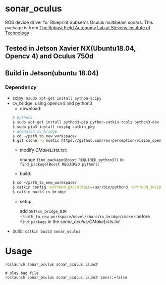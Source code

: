 # sonar_oculus
ROS device driver for Blueprint Subsea's Oculus multibeam sonars. This package is from [The Robust Field Autonomy Lab at Stevens Institute of Technology](https://github.com/RobustFieldAutonomyLab/bluerov/tree/master/sonar_oculus)

## Tested in Jetson Xavier NX(Ubuntu18.04, Opencv 4) and Oculus 750d

## Build in Jetson(ubuntu 18.04)

### Dependency

- scipy: `$sudo apt-get install python-scipy`
- cv_bridge: using opencv4 and python3
    - download:
    ```sh
    # python3
    $ sudo apt-get install python3-pip python-catkin-tools python3-dev python3-numpy
    $ sudo pip3 install rospkg catkin_pkg
    # downalod cv_bridge
    $ cd ~/path_to_new_workspace/
    $ git clone -b noetic https://github.com/ros-perception/vision_opencv.git
    ```
    - modify *CMakeLists.txt*:

         change `find_package(Boost REQUIRED python37)` 
         to `find_package(Boost REQUIRED python3)`
    - build:
    ```sh
    $ cd ~/path_to_new_workspace/
    $ catkin config -DPYTHON_EXECUTABLE=/usr/bin/python3 -DPYTHON_INCLUDE_DIR=/usr/include/python3.6m -DPYTHON_LIBRARY=/usr/lib/aarch64-linux-gnu/libpython3.6m.so
    $ catkin build cv_bridge
    ```
    - setup: 

        add `SET(cv_bridge_DIR ~/path_to_new_workspace/devel/share/cv_bridge/cmake)` before `find_package` in the *sonar_oculus/CMakeLists.txt*
- build: `catkin build sonar_oculus`

# Usage

```
roslaunch sonar_oculus sonar_oculus.launch

# play bag file
roslaunch sonar_oculus sonar_oculus.launch sonar:=false
```